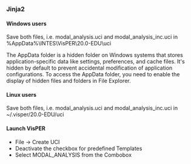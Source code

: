 ### Jinja2

#### Windows users

Save both files, i.e. modal_analysis.uci and modal_analysis_inc.uci in %AppData%\INTES\VisPER\20.0-EDU\uci

The AppData folder is a hidden folder on Windows systems that stores application-specific data like settings, preferences, and cache files. 
It's hidden by default to prevent accidental modification of application configurations. 
To access the AppData folder, you need to enable the display of hidden files and folders in File Explorer. 


#### Linux users

Save both files, i.e. modal_analysis.uci and modal_analysis_inc.uci in ~/.visper/20.0-EDU/uci

#### Launch VisPER

 * File -> Create UCI
 * Deactivate the checkbox for predefined Templates
 * Select MODAL_ANALYSIS from the Combobox
